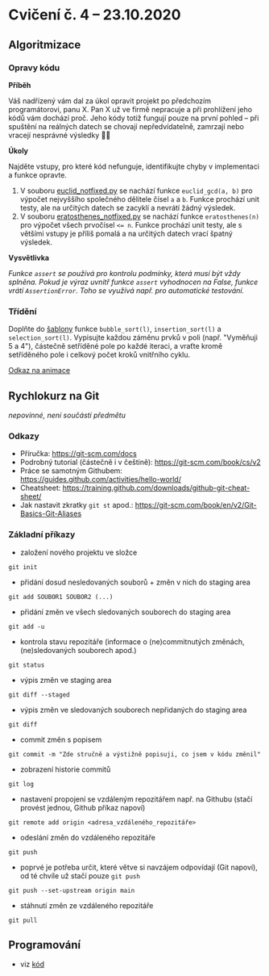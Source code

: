 # Cvičení č. 4 – 23.10.2020

## Algoritmizace

### Opravy kódu

**Příběh** 

Váš nadřízený vám dal za úkol opravit projekt po předchozím programátorovi, panu X. Pan X už ve firmě nepracuje a při prohlížení jeho kódů vám dochází proč. Jeho kódy totiž fungují pouze na první pohled – při spuštění na reálných datech se chovají nepředvídatelně, zamrzají nebo vracejí nesprávné výsledky :man_shrugging:

**Úkoly**

Najděte vstupy, pro které kód nefunguje, identifikujte chyby v implementaci a  funkce opravte.

1. V souboru [euclid_notfixed.py](euclid_notfixed.py) se nachází funkce `euclid_gcd(a, b)` pro výpočet nejvyššího společného dělitele čísel `a` a `b`. Funkce prochází unit testy, ale na určitých datech se zacyklí a nevrátí žádný výsledek. 
2. V souboru [eratosthenes_notfixed.py](eratosthenes_notfixed.py) se nachází funkce `eratosthenes(n)` pro výpočet všech prvočísel `<= n`. Funkce prochází unit testy, ale s většími vstupy je příliš pomalá a na určitých datech vrací špatný výsledek.

**Vysvětlivka**

*Funkce `assert` se používá pro kontrolu podmínky, která musí být vždy splněna. Pokud je výraz uvnitř funkce `assert` vyhodnocen na False, funkce vrátí `AssertionError`. Toho se využívá např. pro automatické testování.*


### Třídění

Doplňte do [šablony](quadratic_sorts_template.py) funkce `bubble_sort(l)`, `insertion_sort(l)` a `selection_sort(l)`. Vypisujte každou záměnu prvků v poli (např. "Vyměňuji 5 a 4"), částečně setříděné pole po každé iteraci, a vraťte kromě setříděného pole i celkový počet kroků vnitřního cyklu.

[Odkaz na animace](https://www.cs.usfca.edu/~galles/visualization/ComparisonSort.html)


## Rychlokurz na Git

*nepovinné, není součástí předmětu*

### Odkazy
- Příručka: https://git-scm.com/docs
- Podrobný tutorial (částečně i v češtině): https://git-scm.com/book/cs/v2
- Práce se samotným Githubem: https://guides.github.com/activities/hello-world/
- Cheatsheet: https://training.github.com/downloads/github-git-cheat-sheet/
- Jak nastavit zkratky `git st` apod.: https://git-scm.com/book/en/v2/Git-Basics-Git-Aliases

### Základní příkazy
- založení nového projektu ve složce
```
git init
```

- přidání dosud nesledovaných souborů + změn v nich do staging area
```
git add SOUBOR1 SOUBOR2 (...)
```

- přidání změn ve všech sledovaných souborech do staging area
```
git add -u
```

- kontrola stavu repozitáře (informace o (ne)commitnutých změnách, (ne)sledovaných souborech apod.)
```
git status
```

- výpis změn ve staging area
```
git diff --staged
```

- výpis změn ve sledovaných souborech nepřidaných do staging area
```
git diff
```

- commit změn s popisem
```
git commit -m "Zde stručně a výstižně popisuji, co jsem v kódu změnil"
```

- zobrazení historie commitů
```
git log
```

- nastavení propojení se vzdáleným repozitářem např. na Githubu (stačí provést jednou, Github příkaz napoví)
```
git remote add origin <adresa_vzdáleného_repozitáře>
```

- odeslání změn do vzdáleného repozitáře
```
git push
```

- poprvé je potřeba určit, které větve si navzájem odpovídají (Git napoví), od té chvíle už stačí pouze `git push`
```
git push --set-upstream origin main
```

- stáhnutí změn ze vzdáleného repozitáře
```
git pull
```

## Programování
- viz [kód](lab04.py)